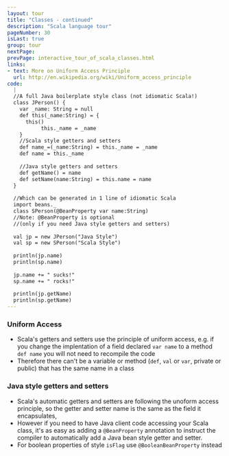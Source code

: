 ```yaml
---
layout: tour
title: "Classes - continued"
description: "Scala language tour"
pageNumber: 30
isLast: true
group: tour
nextPage: 
prevPage: interactive_tour_of_scala_classes.html
links:
- text: More on Uniform Access Principle
  url: http://en.wikipedia.org/wiki/Uniform_access_principle
code:
  |
  //A full Java boilerplate style class (not idiomatic Scala!)  
  class JPerson() {  
    var _name: String = null  
    def this(_name:String) = {  
      this()  
           this._name = _name  
    }  
    //Scala style getters and setters   
    def name_=(_name:String) = this._name = _name  
    def name = this._name  
      
    //Java style getters and setters    
    def getName() = name  
    def setName(name:String) = this.name = name  
  }  
  
  //Which can be generated in 1 line of idiomatic Scala   
  import beans._  
  class SPerson(@BeanProperty var name:String)  
  //Note: @BeanProperty is optional   
  //(only if you need Java style getters and setters)  
  
  val jp = new JPerson("Java Style")  
  val sp = new SPerson("Scala Style")  
  
  println(jp.name)  
  println(sp.name)  
  
  jp.name += " sucks!"  
  sp.name += " rocks!"  
  
  println(jp.getName)  
  println(sp.getName)  
---
```


### Uniform Access

- Scala's getters and setters use the principle of uniform access, e.g. if you change the implentation of a field declared  `var name` to a method `def name` you will not need to recompile the code
- Therefore there can't be a variable or method (`def`, `val` or `var`, private or public) that has the same name in a class

### Java style getters and setters 

- Scala's automatic getters and setters are following the unoform access principle, so the getter and setter name is the same as the field it encapsulates, 
- However if you need to have Java client code accessing your Scala class, it's as easy as adding a `@BeanProperty` annotation to instruct the compiler to automatically add a Java bean style getter and setter. 
- For boolean properties of style `isFlag` use `@BooleanBeanProperty` instead 